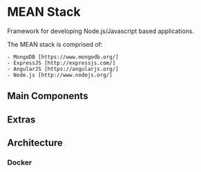 # MEAN Stack

Framework for developing Node.js/Javascript based applications.

The MEAN stack is comprised of:

    - MongoDB [https://www.mongodb.org/]
    - ExpressJS [http://expressjs.com/]
    - AngularJS [https://angularjs.org/]
    - Node.js [http://www.nodejs.org/]

## Main Components

## Extras

## Architecture

### Docker
